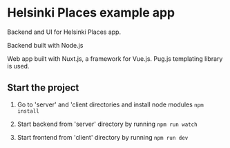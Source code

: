 # Helsinki Places example app

Backend and UI for Helsinki Places app.

Backend built with Node.js

Web app built with Nuxt.js, a framework for Vue.js. Pug.js templating library is used.

## Start the project

1. Go to 'server' and 'client directories and install node modules
`npm install`

2. Start backend from 'server' directory by running
`npm run watch`

2. Start frontend from 'client' directory by running
`npm run dev`


